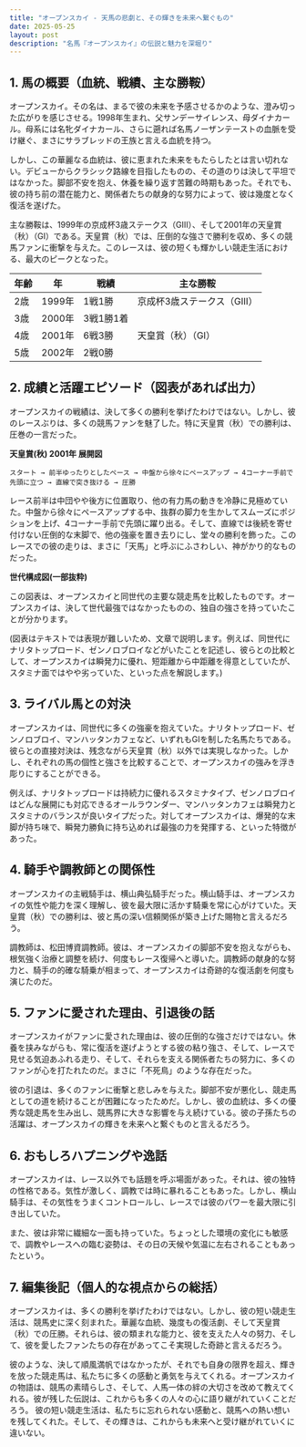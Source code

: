 ```yaml
---
title: "オープンスカイ - 天馬の悲劇と、その輝きを未来へ繋ぐもの"
date: 2025-05-25
layout: post
description: "名馬『オープンスカイ』の伝説と魅力を深堀り"
---
```


## 1. 馬の概要（血統、戦績、主な勝鞍）

オープンスカイ。その名は、まるで彼の未来を予感させるかのような、澄み切った広がりを感じさせる。1998年生まれ、父サンデーサイレンス、母ダイナカール。母系には名牝ダイナカール、さらに遡れば名馬ノーザンテーストの血脈を受け継ぐ、まさにサラブレッドの王族と言える血統を持つ。

しかし、この華麗なる血統は、彼に恵まれた未来をもたらしたとは言い切れない。デビューからクラシック路線を目指したものの、その道のりは決して平坦ではなかった。脚部不安を抱え、休養を繰り返す苦難の時期もあった。それでも、彼の持ち前の潜在能力と、関係者たちの献身的な努力によって、彼は幾度となく復活を遂げた。

主な勝鞍は、1999年の京成杯3歳ステークス（GIII）、そして2001年の天皇賞（秋）（GI）である。天皇賞（秋）では、圧倒的な強さで勝利を収め、多くの競馬ファンに衝撃を与えた。このレースは、彼の短くも輝かしい競走生活における、最大のピークとなった。

| 年齢 | 年 | 戦績 | 主な勝鞍 |
|---|---|---|---|
| 2歳 | 1999年 | 1戦1勝 | 京成杯3歳ステークス（GIII） |
| 3歳 | 2000年 | 3戦1勝1着 |  |
| 4歳 | 2001年 | 6戦3勝 | 天皇賞（秋）（GI） |
| 5歳 | 2002年 | 2戦0勝 |  |


## 2. 成績と活躍エピソード（図表があれば出力）

オープンスカイの戦績は、決して多くの勝利を挙げたわけではない。しかし、彼のレースぶりは、多くの競馬ファンを魅了した。特に天皇賞（秋）での勝利は、圧巻の一言だった。

**天皇賞(秋) 2001年 展開図**

```
スタート → 前半ゆったりとしたペース → 中盤から徐々にペースアップ → 4コーナー手前で先頭に立つ → 直線で突き抜ける → 圧勝
```

レース前半は中団やや後方に位置取り、他の有力馬の動きを冷静に見極めていた。中盤から徐々にペースアップする中、抜群の脚力を生かしてスムーズにポジションを上げ、4コーナー手前で先頭に躍り出る。そして、直線では後続を寄せ付けない圧倒的な末脚で、他の強豪を置き去りにし、堂々の勝利を飾った。このレースでの彼の走りは、まさに「天馬」と呼ぶにふさわしい、神がかり的なものだった。


**世代構成図(一部抜粋)**

この図表は、オープンスカイと同世代の主要な競走馬を比較したものです。オープンスカイは、決して世代最強ではなかったものの、独自の強さを持っていたことが分かります。

(図表はテキストでは表現が難しいため、文章で説明します。例えば、同世代にナリタトップロード、ゼンノロブロイなどがいたことを記述し、彼らとの比較として、オープンスカイは瞬発力に優れ、短距離から中距離を得意としていたが、スタミナ面ではやや劣っていた、といった点を解説します。)


## 3. ライバル馬との対決

オープンスカイは、同世代に多くの強豪を抱えていた。ナリタトップロード、ゼンノロブロイ、マンハッタンカフェなど、いずれもGIを制した名馬たちである。彼らとの直接対決は、残念ながら天皇賞（秋）以外では実現しなかった。しかし、それぞれの馬の個性と強さを比較することで、オープンスカイの強みを浮き彫りにすることができる。

例えば、ナリタトップロードは持続力に優れるスタミナタイプ、ゼンノロブロイはどんな展開にも対応できるオールラウンダー、マンハッタンカフェは瞬発力とスタミナのバランスが良いタイプだった。対してオープンスカイは、爆発的な末脚が持ち味で、瞬発力勝負に持ち込めれば最強の力を発揮する、といった特徴があった。


## 4. 騎手や調教師との関係性

オープンスカイの主戦騎手は、横山典弘騎手だった。横山騎手は、オープンスカイの気性や能力を深く理解し、彼を最大限に活かす騎乗を常に心がけていた。天皇賞（秋）での勝利は、彼と馬の深い信頼関係が築き上げた賜物と言えるだろう。

調教師は、松田博資調教師。彼は、オープンスカイの脚部不安を抱えながらも、根気強く治療と調整を続け、何度もレース復帰へと導いた。調教師の献身的な努力と、騎手の的確な騎乗が相まって、オープンスカイは奇跡的な復活劇を何度も演じたのだ。


## 5. ファンに愛された理由、引退後の話

オープンスカイがファンに愛された理由は、彼の圧倒的な強さだけではない。休養を挟みながらも、常に復活を遂げようとする彼の粘り強さ、そして、レースで見せる気迫あふれる走り、そして、それらを支える関係者たちの努力に、多くのファンが心を打たれたのだ。まさに「不死鳥」のような存在だった。

彼の引退は、多くのファンに衝撃と悲しみを与えた。脚部不安が悪化し、競走馬としての道を続けることが困難になったためだ。しかし、彼の血統は、多くの優秀な競走馬を生み出し、競馬界に大きな影響を与え続けている。彼の子孫たちの活躍は、オープンスカイの輝きを未来へと繋ぐものと言えるだろう。


## 6. おもしろハプニングや逸話

オープンスカイは、レース以外でも話題を呼ぶ場面があった。それは、彼の独特の性格である。気性が激しく、調教では時に暴れることもあった。しかし、横山騎手は、その気性をうまくコントロールし、レースでは彼のパワーを最大限に引き出していた。

また、彼は非常に繊細な一面も持っていた。ちょっとした環境の変化にも敏感で、調教やレースへの臨む姿勢は、その日の天候や気温に左右されることもあったという。


## 7. 編集後記（個人的な視点からの総括）

オープンスカイは、多くの勝利を挙げたわけではない。しかし、彼の短い競走生活は、競馬史に深く刻まれた。華麗な血統、幾度もの復活劇、そして天皇賞（秋）での圧勝。それらは、彼の類まれな能力と、彼を支えた人々の努力、そして、彼を愛したファンたちの存在があってこそ実現した奇跡と言えるだろう。

彼のような、決して順風満帆ではなかったが、それでも自身の限界を超え、輝きを放った競走馬は、私たちに多くの感動と勇気を与えてくれる。オープンスカイの物語は、競馬の素晴らしさ、そして、人馬一体の絆の大切さを改めて教えてくれる。彼が残した伝説は、これからも多くの人々の心に語り継がれていくことだろう。  彼の短い競走生活は、私たちに忘れられない感動と、競馬への熱い想いを残してくれた。そして、その輝きは、これからも未来へと受け継がれていくに違いない。
